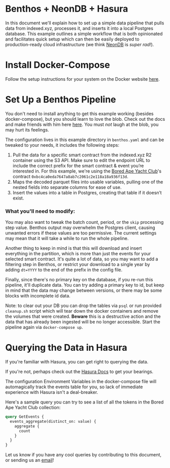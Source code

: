# Benthos + NeonDB + Hasura

In this document we'll explain how to set up a simple data pipeline that pulls data from indexed.xyz, processes it, and inserts it into a local Postgres database. This example outlines a simple workflow that is both opinionated and facilitates quick setup which can then be easily deployed to production-ready cloud infrastructure (we think [NeonDB](https://neon.tech) is *super rad!*). 

# Install Docker-Compose 

Follow the setup instructions for your system on the Docker website [here](https://docs.docker.com/compose/gettingstarted/). 

# Set Up a Benthos Pipeline

You don't need to install anything to get this example working (besides docker-compose), but you should learn to love the blob. Check out the docs and make friends with him here [here](https://www.benthos.dev/docs/guides/about). You must *not* laugh at the blob, you may hurt its feelings.

The configuration lives in this example directory in `benthos.yaml` and can be tweaked to your needs, it includes the following steps:

1. Pull the data for a specific smart contract from the indexed.xyz R2 container using the S3 API. Make sure to edit the endpoint URL to include the correct prefix for the smart contract & event you’re interested in. For this example, we're using the [Bored Ape Yacht Club](https://etherscan.io/address/0xbc4ca0eda7647a8ab7c2061c2e118a18a936f13d)'s contract `0xbc4ca0eda7647a8ab7c2061c2e118a18a936f13d`.
2. Maps the decoded parquet files into usable variables, pulling one of the nested fields into separate columns for ease of use.
3. Insert the values into a table in Postgres, creating that table if it doesn’t exist.

### What you'll need to modify:

You may also want to tweak the batch count, period, or the `skip` processing step value. Benthos output may overwhelm the Postgres client, causing unwanted errors if these values are too permissive. The current settings may mean that it will take a while to run the whole pipeline.

Another thing to keep in mind is that this will download and insert everything in the partition, which is more than just the events for your selected smart contract. It's quite a lot of data, so you may want to add a filtering step in Benthos, or restrict your download to a single year by adding `dt=YYYY` to the end of the prefix in the config file.

Finally, since there's no primary key on the database, if you re-run this pipeline, it'll duplicate data. You can try adding a primary key to id, but keep in mind that the data may change between versions, or there may be some blocks with incomplete id data. 

Note: to clear out your DB you can drop the tables via `psql` or run provided `cleanup.sh` script which will tear down the docker containers and remove the volumes that were created. **Beware** this is a destructive action and the data that has already been ingested will be no longer accessible. Start the pipeline again via `docker-compose up`. 

# Querying the Data in Hasura

If you're familiar with Hasura, you can get right to querying the data. 

If you're not, perhaps check out the [Hasura Docs](https://hasura.io/docs/latest/getting-started/index/) to get your bearings. 

The configuration Environment Variables in the docker-compose file will automagically track the events table for you, so lack of immediate experience with Hasura isn't a deal-breaker. 

Here's a sample query you can try to see a list of all the tokens in the Bored Ape Yacht Club collection:

```graphql
query GetEvents {
  events_aggregate(distinct_on: value) {
    aggregate {
      count
    }
  }
}
```

Let us know if you have any cool queries by contributing to this document, or sending us an [email](mailto:support@goldsky.com)!
